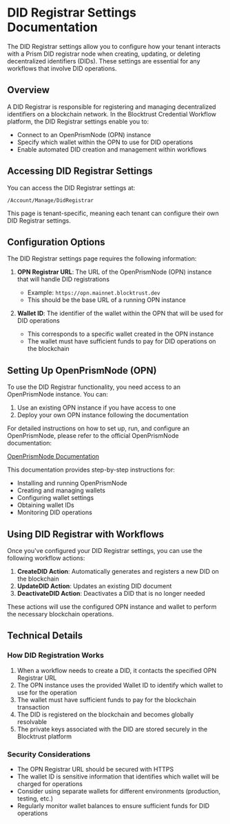 # DID Registrar Settings Documentation

The DID Registrar settings allow you to configure how your tenant interacts with a Prism DID registrar node when creating, updating, or deleting decentralized identifiers (DIDs). These settings are essential for any workflows that involve DID operations.

## Overview

A DID Registrar is responsible for registering and managing decentralized identifiers on a blockchain network. In the Blocktrust Credential Workflow platform, the DID Registrar settings enable you to:

- Connect to an OpenPrismNode (OPN) instance
- Specify which wallet within the OPN to use for DID operations
- Enable automated DID creation and management within workflows

## Accessing DID Registrar Settings

You can access the DID Registrar settings at:
```
/Account/Manage/DidRegistrar
```

This page is tenant-specific, meaning each tenant can configure their own DID Registrar settings.

## Configuration Options

The DID Registrar settings page requires the following information:

1. **OPN Registrar URL**: The URL of the OpenPrismNode (OPN) instance that will handle DID registrations
   - Example: `https://opn.mainnet.blocktrust.dev`
   - This should be the base URL of a running OPN instance

2. **Wallet ID**: The identifier of the wallet within the OPN that will be used for DID operations
   - This corresponds to a specific wallet created in the OPN instance
   - The wallet must have sufficient funds to pay for DID operations on the blockchain

## Setting Up OpenPrismNode (OPN)

To use the DID Registrar functionality, you need access to an OpenPrismNode instance. You can:

1. Use an existing OPN instance if you have access to one
2. Deploy your own OPN instance following the documentation

For detailed instructions on how to set up, run, and configure an OpenPrismNode, please refer to the official OpenPrismNode documentation:

[OpenPrismNode Documentation](https://bsandmann.github.io/OpenPrismNode/)

This documentation provides step-by-step instructions for:
- Installing and running OpenPrismNode
- Creating and managing wallets
- Configuring wallet settings
- Obtaining wallet IDs
- Monitoring DID operations

## Using DID Registrar with Workflows

Once you've configured your DID Registrar settings, you can use the following workflow actions:

1. **CreateDID Action**: Automatically generates and registers a new DID on the blockchain
2. **UpdateDID Action**: Updates an existing DID document
3. **DeactivateDID Action**: Deactivates a DID that is no longer needed

These actions will use the configured OPN instance and wallet to perform the necessary blockchain operations.

## Technical Details

### How DID Registration Works

1. When a workflow needs to create a DID, it contacts the specified OPN Registrar URL
2. The OPN instance uses the provided Wallet ID to identify which wallet to use for the operation
3. The wallet must have sufficient funds to pay for the blockchain transaction
4. The DID is registered on the blockchain and becomes globally resolvable
5. The private keys associated with the DID are stored securely in the Blocktrust platform

### Security Considerations

- The OPN Registrar URL should be secured with HTTPS
- The wallet ID is sensitive information that identifies which wallet will be charged for operations
- Consider using separate wallets for different environments (production, testing, etc.)
- Regularly monitor wallet balances to ensure sufficient funds for DID operations